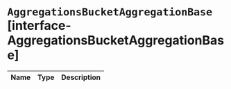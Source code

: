 # `AggregationsBucketAggregationBase` [interface-AggregationsBucketAggregationBase]

| Name | Type | Description |
| - | - | - |
